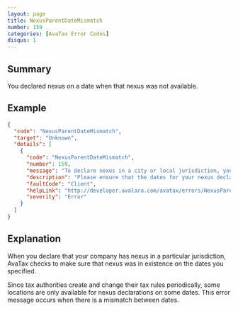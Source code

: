```yaml
---
layout: page
title: NexusParentDateMismatch
number: 159
categories: [AvaTax Error Codes]
disqus: 1
---
```


## Summary

You declared nexus on a date when that nexus was not available.

## Example

```json
{
  "code": "NexusParentDateMismatch",
  "target": "Unknown",
  "details": [
    {
      "code": "NexusParentDateMismatch",
      "number": 159,
      "message": "To declare nexus in a city or local jurisdiction, you must also declare nexus in the state or country.",
      "description": "Please ensure that the dates for your nexus declaration match with the dates for the nexus declaration at the state or country level.  Affected nexus: JurisTypeId: -3-, JurisName: -4-, EffectiveDate: -8-, EndDate: -9- has conflicting effective dates with its parent in Country: -0-, Region: -1-.",
      "faultCode": "Client",
      "helpLink": "http://developer.avalara.com/avatax/errors/NexusParentDateMismatch",
      "severity": "Error"
    }
  ]
}
```

## Explanation

When you declare that your company has nexus in a particular jurisdiction, AvaTax checks to make sure that nexus was in existence on the dates you specified.

Since tax authorities create and change their tax rules periodically, some locations are only available for nexus declarations on some dates.  This error message occurs when there is a mismatch between dates.
